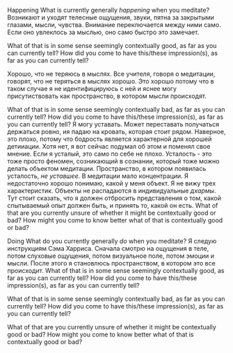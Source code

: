 Happening
What is currently generally *happening* when you meditate?
Возникают и уходят телесные ощущения, звуки, пятна за закрытыми глазами, мысли, чувства. Внимание переключается между ними само. Если оно увлеклось за мыслью, оно само быстро это замечает.


What of that is in some sense seemingly contextually good, as far as you can currently tell? How did you come to have this/these impression(s), as far as you can currently tell?

Хорошо, что не теряюсь в мыслях. Все учителя, говоря о медитации, говорят, что не теряться в мыслях  хорошо. Это хорошо потому что в таком случае я не идентифицируюсь с ней и яснее могу присутиствовать как пространство, в котором мысли происходят.

What of that is in some sense seemingly contextually bad, as far as you can currently tell? How did you come to have this/these impression(s), as far as you can currently tell?
Я могу уставать. Может переставать получаться держаться ровно, ия падаю на кровать, которая стоит рядом. Наверное, это плохо, потому что бодрость является характерной для хорошей детииации. Хотя нет, я вот сейчас подумал об этом и поменял свое мнение. Если я усталый, это само по себе не плохо. Усталость - это тоже просто феномен, созникающий в сознании, который тоже можно делать объектом медитации. Пространство, в котором появилась усталость, *не уставшее*.
В медитации мало концентрации. Я недостаточно хорошо понимаю, какой у меня объект. Я не вижу трех характеристик. Объекты не распадаются в индивидуальные *дхармы*. Тут стоит сказать, что я должен отбросить представления о том, какой спытываемый опыт должен быть, и принять то, какой он есть.
What of that are you currently unsure of whether it might be contextually good or bad? How might you come to know better what of that is contextually good or bad?

Doing
What do you currently generally *do* when you meditate?
Я следую инструкциям Сэма Харриса. Сначала смотрю на ощущения в теле, потом слуховые ощущения, потом визуальное поле, потом эмоции и мысли. После этого я становлюсь пространством, в котором это все происходит.
What of that is in some sense seemingly contextually good, as far as you can currently tell? How did you come to have this/these impression(s), as far as you can currently tell?

What of that is in some sense seemingly contextually bad, as far as you can currently tell? How did you come to have this/these impression(s), as far as you can currently tell?

What of that are you currently unsure of whether it might be contextually good or bad? How might you come to know better what of that is contextually good or bad?